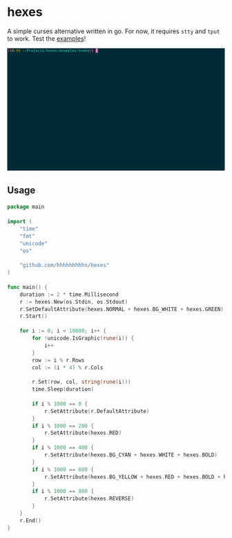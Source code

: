 # hexes

A simple curses alternative written in go.
For now, it requires `stty` and `tput` to work.
Test the [examples](./examples/)!

![Snake in hexes](./examples/snake/screengrab.gif)

## Usage

```go
package main

import (
	"time"
	"fmt"
	"unicode"
	"os"

	"github.com/hhhhhhhhhn/hexes"
)

func main() {
	duration := 2 * time.Millisecond
	r := hexes.New(os.Stdin, os.Stdout)
	r.SetDefaultAttribute(hexes.NORMAL + hexes.BG_WHITE + hexes.GREEN)
	r.Start()

	for i := 0; i < 10000; i++ {
		for !unicode.IsGraphic(rune(i)) {
			i++
		}
		row := i % r.Rows
		col := (i * 4) % r.Cols

		r.Set(row, col, string(rune(i)))
		time.Sleep(duration)

		if i % 1000 == 0 {
			r.SetAttribute(r.DefaultAttribute)
		}
		if i % 1000 == 200 {
			r.SetAttribute(hexes.RED)
		}
		if i % 1000 == 400 {
			r.SetAttribute(hexes.BG_CYAN + hexes.WHITE + hexes.BOLD)
		}
		if i % 1000 == 600 {
			r.SetAttribute(hexes.BG_YELLOW + hexes.RED + hexes.BOLD + hexes.ITALIC)
		}
		if i % 1000 == 800 {
			r.SetAttribute(hexes.REVERSE)
		}
	}
	r.End()
}
```

